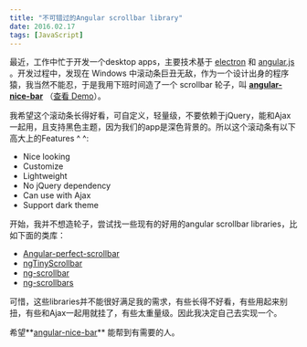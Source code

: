 ```yaml
---
title: "不可错过的Angular scrollbar library"
date: 2016.02.17
tags: [JavaScript]
---
```


最近，工作中忙于开发一个desktop apps，主要技术基于 [electron](https://github.com/atom/electron) 和 [angular.js](https://github.com/angular/angular.js) 。开发过程中，发现在 Windows 中滚动条巨丑无敌，作为一个设计出身的程序猿，我当然不能忍，于是我用下班时间造了一个 scrollbar 轮子，叫 **[angular-nice-bar](https://github.com/forsigner/angular-nice-bar)** （[查看 Demo](http://forsigner.com/nice-bar/)）。

我希望这个滚动条长得好看，可自定义，轻量级，不要依赖于jQuery，能和Ajax一起用，且支持黑色主题，因为我们的app是深色背景的。所以这个滚动条有以下高大上的Features ^ ^:

- Nice looking
- Customize
- Lightweight
- No jQuery dependency
- Can use with Ajax
- Support dark theme

开始，我并不想造轮子，尝试找一些现有的好用的angular scrollbar libraries，比如下面的类库：

- [Angular-perfect-scrollbar](https://github.com/itsdrewmiller/angular-perfect-scrollbar)
- [ngTinyScrollbar](https://github.com/yads/ngTinyScrollbar)
- [ng-scrollbar](https://github.com/asafdav/ng-scrollbar)
- [ng-scrollbars](https://github.com/iominh/ng-scrollbars)

可惜，这些libraries并不能很好满足我的需求，有些长得不好看，有些用起来别扭，有些和Ajax一起用就挂了，有些太重量级。因此我决定自己去实现一个。

希望**[angular-nice-bar](https://github.com/forsigner/angular-nice-bar)** 能帮到有需要的人。
